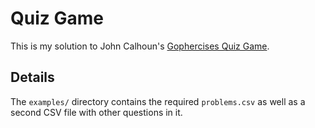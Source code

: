 # Quiz Game

This is my solution to John Calhoun's [Gophercises Quiz Game](https://github.com/gophercises/quiz).

## Details

The `examples/` directory contains the required `problems.csv` as well as a second CSV file with other questions in it.
